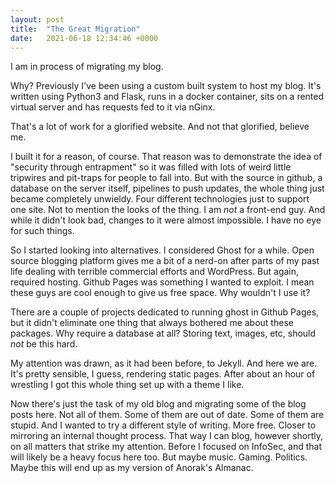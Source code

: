 ```yaml
---
layout: post
title:  "The Great Migration"
date:   2021-06-18 12:34:46 +0000
---
```


I am in process of migrating my blog.

Why? Previously I've been using a custom built system to host my blog. It's written using Python3 and Flask, runs in a docker container, sits on a rented virtual server and has requests fed to it via nGinx.

That's a lot of work for a glorified website. And not that glorified, believe me.

I built it for a reason, of course. That reason was to demonstrate the idea of "security through entrapment" so it was filled with lots of weird little tripwires and pit-traps for people to fall into. But with the source in github, a database on the server itself, pipelines to push updates, the whole thing just became completely unwieldy. Four different technologies just to support one site. Not to mention the looks of the thing. I am *not* a front-end guy. And while it didn't look bad, changes to it were almost impossible. I have no eye for such things.

So I started looking into alternatives. I considered Ghost for a while. Open source blogging platform gives me a bit of a nerd-on after parts of my past life dealing with terrible commercial efforts and WordPress. But again, required hosting. Github Pages was something I wanted to exploit. I mean these guys are cool enough to give us free space. Why wouldn't I use it? 

There are a couple of projects dedicated to running ghost in Github Pages, but it didn't eliminate one thing that always bothered me about these packages. Why require a database at all? Storing text, images, etc, should *not* be this hard.

My attention was drawn, as it had been before, to Jekyll. And here we are. It's pretty sensible, I guess, rendering static pages. After about an hour of wrestling I got this whole thing set up with a theme I like. 

Now there's just the task of my old blog and migrating some of the blog posts here. Not all of them. Some of them are out of date. Some of them are stupid. And I wanted to try a different style of writing. More free. Closer to mirroring an internal thought process. That way I can blog, however shortly, on all matters that strike my attention. Before I focused on InfoSec, and that will likely be a heavy focus here too. But maybe music. Gaming. Politics. Maybe this will end up as my version of Anorak's Almanac.
